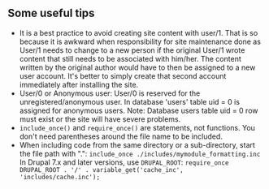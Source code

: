 ## Some useful tips

- It is a best practice to avoid creating site content with user/1. That is so because it is awkward when responsibility for site maintenance done as User/1 needs to change to a new person if the original User/1 wrote content that still needs to be associated with him/her. The content written by the original author would have to then be assigned to a new user account. It's better to simply create that second account immediately after installing the site.
- User/0 or Anonymous user: User/0 is reserved for the unregistered/anonymous user. In database 'users' table uid = 0 is assigned for anonymous users. Note: Database users table uid = 0 row must exist or the site will have severe problems.
- `include_once()` and `require_once()` are statements, not functions. You don't need parentheses around the file name to be included.
- When including code from the same directory or a sub-directory, start the file path with ".":
`include_once ./includes/mymodule_formatting.inc`
In Drupal 7.x and later versions, use `DRUPAL_ROOT`:
`require_once DRUPAL_ROOT . '/' . variable_get('cache_inc', 'includes/cache.inc');`
